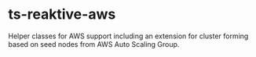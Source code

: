 ts-reaktive-aws
===============

Helper classes for AWS support including an extension for cluster forming based on seed nodes from AWS Auto Scaling Group.


